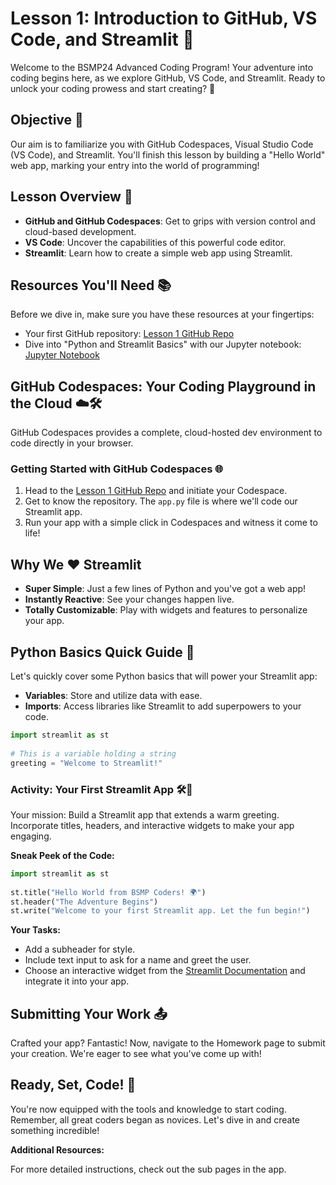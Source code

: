 # Lesson 1: Introduction to GitHub, VS Code, and Streamlit 🚀  
   
Welcome to the BSMP24 Advanced Coding Program! Your adventure into coding begins here, as we explore GitHub, VS Code, and Streamlit. Ready to unlock your coding prowess and start creating? 🌟  
   
## Objective 🎯  
   
Our aim is to familiarize you with GitHub Codespaces, Visual Studio Code (VS Code), and Streamlit. You'll finish this lesson by building a "Hello World" web app, marking your entry into the world of programming!  
   
## Lesson Overview 📖  
   
- **GitHub and GitHub Codespaces**: Get to grips with version control and cloud-based development.  
- **VS Code**: Uncover the capabilities of this powerful code editor.  
- **Streamlit**: Learn how to create a simple web app using Streamlit.  
   
## Resources You'll Need 📚  
   
Before we dive in, make sure you have these resources at your fingertips:  

- Your first GitHub repository: [Lesson 1 GitHub Repo](https://classroom.github.com/a/tOJR07ei)  
- Dive into "Python and Streamlit Basics" with our Jupyter notebook: [Jupyter Notebook](https://github.com/BSMP-Coders/lesson1-streamlit-hello-world/blob/master/python_and_streamlit_basics.ipynb)  
   
## GitHub Codespaces: Your Coding Playground in the Cloud ☁️🛠️  
   
GitHub Codespaces provides a complete, cloud-hosted dev environment to code directly in your browser.  
   
### Getting Started with GitHub Codespaces 🌐  
   
1. Head to the [Lesson 1 GitHub Repo](https://classroom.github.com/a/tOJR07ei) and initiate your Codespace.  
2. Get to know the repository. The `app.py` file is where we'll code our Streamlit app.  
3. Run your app with a simple click in Codespaces and witness it come to life!  
   
## Why We ♥️ Streamlit  
   
- **Super Simple**: Just a few lines of Python and you've got a web app!  
- **Instantly Reactive**: See your changes happen live.  
- **Totally Customizable**: Play with widgets and features to personalize your app.  
   
## Python Basics Quick Guide 📘  
   
Let's quickly cover some Python basics that will power your Streamlit app:  
   
- **Variables**: Store and utilize data with ease.  
- **Imports**: Access libraries like Streamlit to add superpowers to your code.  
   
```python  
import streamlit as st  
   
# This is a variable holding a string  
greeting = "Welcome to Streamlit!"  
```  
   
### Activity: Your First Streamlit App 🛠️🎉  
   
Your mission: Build a Streamlit app that extends a warm greeting. Incorporate titles, headers, and interactive widgets to make your app engaging.  
   
**Sneak Peek of the Code:**  
```python  
import streamlit as st  
   
st.title("Hello World from BSMP Coders! 🌍")  
st.header("The Adventure Begins")  
st.write("Welcome to your first Streamlit app. Let the fun begin!")  
```  
   
**Your Tasks:**  
- Add a subheader for style.  
- Include text input to ask for a name and greet the user.  
- Choose an interactive widget from the [Streamlit Documentation](https://docs.streamlit.io/) and integrate it into your app.  
   
## Submitting Your Work 📤  
   
Crafted your app? Fantastic! Now, navigate to the Homework page to submit your creation. We're eager to see what you've come up with!  
   
## Ready, Set, Code! 🏁  
   
You're now equipped with the tools and knowledge to start coding. Remember, all great coders began as novices. Let's dive in and create something incredible!  
   
**Additional Resources:**  
   
For more detailed instructions, check out the sub pages in the app.